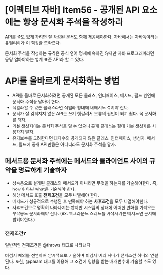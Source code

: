 # [이펙티브 자바] Item56 - 공개된 API 요소에는 항상 문서화 주석을 작성하라

API를 쓸모 있게 하려면 잘 작성된 문서도 함께 제공해야한다. 자바에서는 자바독이라는 유틸리티가 이 작업을 도와준다. 

문서화 주석을 작성하는 규칙은 공식 언어 명세에 속하진 않지만 자바 프로그래머라면 응당 알아야하는 업계 표준 API라 할 수 있다.

# API를 올바르게 문서화하는 방법

- API를 올바로 문서화하려면 공개된 모든 클래스, 인터페이스, 메서드, 필드 선언에 문서화 주석을 달아야 한다.
- 직렬화할 수 있는 클래스라면 직렬화 형태에 대해서도 적어야 한다,
- 문서가 잘 갖춰지지 않은 API는 쓰기 헷갈려서 오류의 원인이 되기 쉽다. 꼭 문서화를 하자.
- 기본 생성자에는 문서화 주석을 달 수 없으니 공개 클래스는 절대 기본 생성자를 사용하지 말자.
- 유지보수를 고려한다면 대다수의 공개되지 않은 클래스, 인터페이스, 생성자, 메서드, 필드에 공개 API만큼은 아니더라도 문서화 주석을 달자.

## 메서드용 문서화 주석에는 메서드와 클라이언트 사이의 규약을 명료하게 기술하자

- 상속용으로 설게된 클래스의 메서드가 아니라면 무엇을 하는지를 기술해야한다. 즉, how가 아닌 what을 기술해야 한다.
- 해당 메서드 호출 **전제조건**을 모두 나열해야 한다.
- 메서드가 성공적으로 수행된 후 만족해야 하는 **사후조건**을 모두 나열해야한다.
- 사후조건으로 명확히 나타나지는 않지만 시스템의 상태에 어떠한 변화를 가져오는 부작용도 문서화해야 한다. (ex. 백그라운드 스레드를 시작시키는 메서드면 문서에 밝혀야한다.)

### 전제조건?

일반적인 전제조건은 @throws 태그로 나타낸다. 

비검사 예외를 선언하여 암시적으로 기술하며 비검사 예외 하나가 전제조건 하나와 연결된다. 또한, @param 태그를 이용해 그 조건에 영향을 받는 매개변수에 기술할 수도 있다.